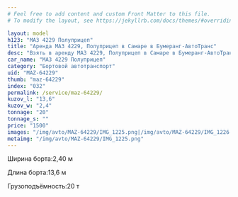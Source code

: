 ```yaml
---
# Feel free to add content and custom Front Matter to this file.
# To modify the layout, see https://jekyllrb.com/docs/themes/#overriding-theme-defaults

layout: model
h123: "МАЗ 4229 Полуприцеп"
title: "Аренда МАЗ 4229, Полуприцеп в Самаре в Бумеранг-АвтоТранс"
desc: "Взять в аренду МАЗ 4229, Полуприцеп в Самаре в Бумеранг-АвтоТранс"
car_name: "МАЗ 4229 Полуприцеп"
category: "Бортовой автотранспорт"
uid: "MAZ-64229"
thumb: "maz-64229"
index: "032"
permalink: /service/maz-64229/
kuzov_l: "13,6"
kuzov_w: "2,4"
tonnage: "20"
tonnage_s: ""
price: "1500"
images: "/img/avto/MAZ-64229/IMG_1225.png|/img/avto/MAZ-64229/IMG_1226.png"
metaimg: "/img/avto/MAZ-64229/IMG_1225.png"
---
```


<span>Ширина борта:</span><span>2,40 м</span>

<span>Длина борта:</span><span>13,6 м</span>

<span>Грузоподъёмность:</span><span>20 т</span>
